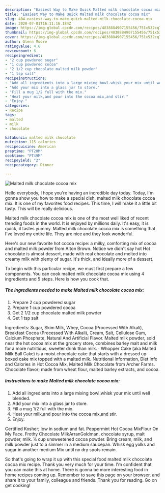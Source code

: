 ```yaml
---
description: "Easiest Way to Make Quick Malted milk chocolate cocoa mix"
title: "Easiest Way to Make Quick Malted milk chocolate cocoa mix"
slug: 404-easiest-way-to-make-quick-malted-milk-chocolate-cocoa-mix
date: 2020-07-01T16:11:16.184Z
image: https://img-global.cpcdn.com/recipes/4838884907155456/751x532cq70/malted-milk-chocolate-cocoa-mix-recipe-main-photo.jpg
thumbnail: https://img-global.cpcdn.com/recipes/4838884907155456/751x532cq70/malted-milk-chocolate-cocoa-mix-recipe-main-photo.jpg
cover: https://img-global.cpcdn.com/recipes/4838884907155456/751x532cq70/malted-milk-chocolate-cocoa-mix-recipe-main-photo.jpg
author: Glenn Moore
ratingvalue: 4.6
reviewcount: 6
recipeingredient:
- "2 cup powdered sugar"
- "1 cup powdered cocoa"
- "2 1/2 cup chocolate malted milk powder"
- "1 tsp salt"
recipeinstructions:
- "Add all ingredients into a large mixing bowl.whisk your mix until well blended."
- "Add your mix into a glass jar to store."
- "Fill a mug 1/2 full with the mix."
- "Heat your milk,and pour into the cocoa mix,and stir."
- "Enjoy."
categories:
- Recipe
tags:
- malted
- milk
- chocolate

katakunci: malted milk chocolate 
nutrition: 115 calories
recipecuisine: American
preptime: "PT28M"
cooktime: "PT49M"
recipeyield: "2"
recipecategory: Dinner

---
```



![Malted milk chocolate cocoa mix](https://img-global.cpcdn.com/recipes/4838884907155456/751x532cq70/malted-milk-chocolate-cocoa-mix-recipe-main-photo.jpg)

Hello everybody, I hope you're having an incredible day today. Today, I'm gonna show you how to make a special dish, malted milk chocolate cocoa mix. It is one of my favorites food recipes. This time, I will make it a little bit tasty. This will be really delicious.

Malted milk chocolate cocoa mix is one of the most well liked of recent trending foods in the world. It is enjoyed by millions daily. It's easy, it is quick, it tastes yummy. Malted milk chocolate cocoa mix is something that I've loved my entire life. They are nice and they look wonderful.

Here&#39;s our new favorite hot cocoa recipe: a milky, comforting mix of cocoa and malted milk powder from Alton Brown. Notice we didn&#39;t say hot Hot chocolate is almost dessert, made with real chocolate and melted into creamy milk with plenty of sugar. It&#39;s thick, and ideally more of a dessert.


To begin with this particular recipe, we must first prepare a few components. You can cook malted milk chocolate cocoa mix using 4 ingredients and 5 steps. Here is how you cook that.

<!--inarticleads1-->

##### The ingredients needed to make Malted milk chocolate cocoa mix:

1. Prepare 2 cup powdered sugar
1. Prepare 1 cup powdered cocoa
1. Get 2 1/2 cup chocolate malted milk powder
1. Get 1 tsp salt


Ingredients: Sugar, Skim Milk, Whey, Cocoa (Processed With Alkali), Breakfast Cocoa (Processed With Alkali), Cream, Salt, Cellulose Gum, Calcium Phosphate, Natural And Artificial Flavor. Malted milk powder, sold near the hot cocoa mix at the grocery store, combines barley malt and milk for a more nutritious, sweeter drink than milk. · Whopper Cake (aka Malted Milk Ball Cake) is a moist chocolate cake that starts with a dressed up boxed cake mix topped with a malted milk. Nutritional Information, Diet Info and Calories in Hot Cocoa Mix, Malted Milk Chocolate from Archer Farms. Chocolate flavor; made from wheat flour, malted barley extracts, and cocoa. 

<!--inarticleads2-->

##### Instructions to make Malted milk chocolate cocoa mix:

1. Add all ingredients into a large mixing bowl.whisk your mix until well blended.
1. Add your mix into a glass jar to store.
1. Fill a mug 1/2 full with the mix.
1. Heat your milk,and pour into the cocoa mix,and stir.
1. Enjoy.


Certified Kosher; low in sodium and fat. Peppermint Hot Cocoa MixFlour On My Face. Frothy Chocolate MilkArranGoldman. chocolate syrup, malt powder, milk. ¼ cup unsweetened cocoa powder. Bring cream, milk, and milk powder just to a simmer in a medium saucepan. Whisk egg yolks and sugar in another medium Mix until no dry spots remain. 

So that's going to wrap it up with this special food malted milk chocolate cocoa mix recipe. Thank you very much for your time. I'm confident that you can make this at home. There is gonna be more interesting food in home recipes coming up. Remember to save this page on your browser, and share it to your family, colleague and friends. Thank you for reading. Go on get cooking!
